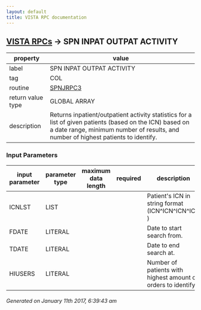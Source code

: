 ```yaml
---
layout: default
title: VISTA RPC documentation
---
```




## [VISTA RPCs](TableOfContent.md) &#8594; SPN INPAT OUTPAT ACTIVITY 

 property | value 
--- | --- 
 label | SPN INPAT OUTPAT ACTIVITY
 tag | COL
 routine | [SPNJRPC3](http://code.osehra.org/dox/Routine_SPNJRPC3_source.html)
 return value type | GLOBAL ARRAY
 description | Returns inpatient/outpatient activity statistics for a list of given patients (based on the ICN) based on a date range, minimum number of results, and number of highest patients to identify. 

### Input Parameters

| input parameter | parameter type | maximum data length | required | description | 
| --- | --- | --- | --- | --- | 
| ICNLST | LIST |  |  | Patient's ICN in string format (ICN^ICN^ICN^ICN )  | 
| FDATE | LITERAL |  |  | Date to start search from.   | 
| TDATE | LITERAL |  |  | Date to end search at.   | 
| HIUSERS | LITERAL |  |  | Number of patients with highest amount of orders to identify.  | 




 ###### Generated on January 11th 2017, 6:39:43 am